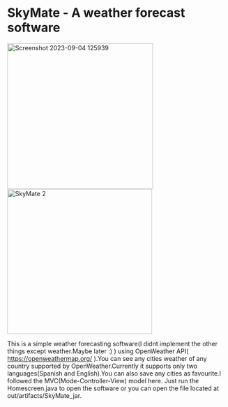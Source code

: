# SkyMate - A weather forecast software




<img width="334" alt="Screenshot 2023-09-04 125939" src="https://github.com/MdMaruf-22/SkyMate/assets/64244354/b7cdb2a5-af28-43f3-b78e-c43159cf95bf">

<img width="332" alt="SkyMate 2" src="https://github.com/MdMaruf-22/SkyMate/assets/64244354/06624d0c-f99b-4fa3-a0a4-8db08b132fc9">

This is a simple weather forecasting software(I didnt implement the other things except weather.Maybe later :) ) using OpenWeather API( https://openweathermap.org/ ).You can see any cities weather of any country supported by OpenWeather.Currently it supports only two languages(Spanish and English).You can also save any cities as favourite.I followed the MVC(Mode-Controller-View) model here.
Just run the Homescreen.java to open the software or you can open the file located at out/artifacts/SkyMate_jar.
